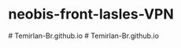 ﻿# neobis-front-lasles-VPN
#   T e m i r l a n - B r . g i t h u b . i o  
 #   T e m i r l a n - B r . g i t h u b . i o  
 